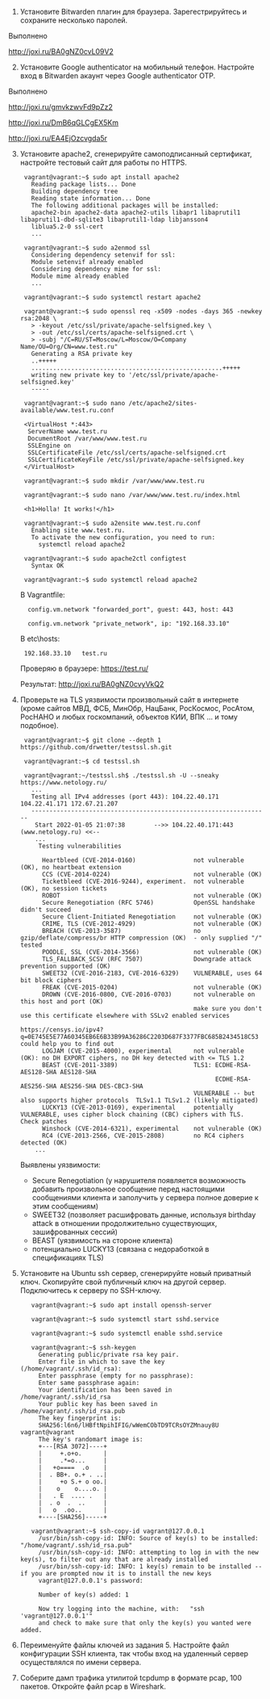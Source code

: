1. Установите Bitwarden плагин для браузера. Зарегестрируйтесь и сохраните несколько паролей.

  Выполнено
  
  http://joxi.ru/BA0gNZ0cvL09V2

2. Установите Google authenticator на мобильный телефон. Настройте вход в Bitwarden акаунт через Google authenticator OTP.

  Выполнено
  
  http://joxi.ru/gmvkzwvFd9pZz2
  
  http://joxi.ru/DmB6qGLCgEX5Km
  
  http://joxi.ru/EA4EjOzcvgda5r

3. Установите apache2, сгенерируйте самоподписанный сертификат, настройте тестовый сайт для работы по HTTPS.

        vagrant@vagrant:~$ sudo apt install apache2
          Reading package lists... Done
          Building dependency tree
          Reading state information... Done
          The following additional packages will be installed:
          apache2-bin apache2-data apache2-utils libapr1 libaprutil1 libaprutil1-dbd-sqlite3 libaprutil1-ldap libjansson4
          liblua5.2-0 ssl-cert
          ...

        vagrant@vagrant:~$ sudo a2enmod ssl
          Considering dependency setenvif for ssl:
          Module setenvif already enabled
          Considering dependency mime for ssl:
          Module mime already enabled
          ...
          
        vagrant@vagrant:~$ sudo systemctl restart apache2
        
        vagrant@vagrant:~$ sudo openssl req -x509 -nodes -days 365 -newkey rsa:2048 \
          > -keyout /etc/ssl/private/apache-selfsigned.key \
          > -out /etc/ssl/certs/apache-selfsigned.crt \
          > -subj "/C=RU/ST=Moscow/L=Moscow/O=Company Name/OU=Org/CN=www.test.ru"
          Generating a RSA private key
          ..+++++
          .....................................................+++++
          writing new private key to '/etc/ssl/private/apache-selfsigned.key'
          -----
          
        vagrant@vagrant:~$ sudo nano /etc/apache2/sites-available/www.test.ru.conf
        
        <VirtualHost *:443>
         ServerName www.test.ru
         DocumentRoot /var/www/www.test.ru
         SSLEngine on
         SSLCertificateFile /etc/ssl/certs/apache-selfsigned.crt
         SSLCertificateKeyFile /etc/ssl/private/apache-selfsigned.key
        </VirtualHost>
        
        vagrant@vagrant:~$ sudo mkdir /var/www/www.test.ru
        
        vagrant@vagrant:~$ sudo nano /var/www/www.test.ru/index.html
        
        <h1>Holla! It works!</h1>
        
        vagrant@vagrant:~$ sudo a2ensite www.test.ru.conf
          Enabling site www.test.ru.
          To activate the new configuration, you need to run:
            systemctl reload apache2
          
        vagrant@vagrant:~$ sudo apache2ctl configtest
          Syntax OK
          
        vagrant@vagrant:~$ sudo systemctl reload apache2
        
        
     В Vagrantfile:
        
         config.vm.network "forwarded_port", guest: 443, host: 443
         
         config.vm.network "private_network", ip: "192.168.33.10"
         
        
     В etc\hosts:
        
        192.168.33.10   test.ru

        
     Проверяю в браузере: https://test.ru/
        
     Результат:     http://joxi.ru/BA0gNZ0cvyVkQ2

4. Проверьте на TLS уязвимости произвольный сайт в интернете (кроме сайтов МВД, ФСБ, МинОбр, НацБанк, РосКосмос, РосАтом, РосНАНО и любых госкомпаний, объектов КИИ, ВПК ... и тому подобное).

        vagrant@vagrant:~$ git clone --depth 1 https://github.com/drwetter/testssl.sh.git
        
        vagrant@vagrant:~$ cd testssl.sh

        vagrant@vagrant:~/testssl.sh$ ./testssl.sh -U --sneaky https://www.netology.ru/
          ...
          Testing all IPv4 addresses (port 443): 104.22.40.171 104.22.41.171 172.67.21.207
          ------------------------------------------------------------------
           Start 2022-01-05 21:07:38        -->> 104.22.40.171:443 (www.netology.ru) <<--
           ...
            Testing vulnerabilities

             Heartbleed (CVE-2014-0160)                not vulnerable (OK), no heartbeat extension
             CCS (CVE-2014-0224)                       not vulnerable (OK)
             Ticketbleed (CVE-2016-9244), experiment.  not vulnerable (OK), no session tickets
             ROBOT                                     not vulnerable (OK)
             Secure Renegotiation (RFC 5746)           OpenSSL handshake didn't succeed
             Secure Client-Initiated Renegotiation     not vulnerable (OK)
             CRIME, TLS (CVE-2012-4929)                not vulnerable (OK)
             BREACH (CVE-2013-3587)                    no gzip/deflate/compress/br HTTP compression (OK)  - only supplied "/" tested
             POODLE, SSL (CVE-2014-3566)               not vulnerable (OK)
             TLS_FALLBACK_SCSV (RFC 7507)              Downgrade attack prevention supported (OK)
             SWEET32 (CVE-2016-2183, CVE-2016-6329)    VULNERABLE, uses 64 bit block ciphers
             FREAK (CVE-2015-0204)                     not vulnerable (OK)
             DROWN (CVE-2016-0800, CVE-2016-0703)      not vulnerable on this host and port (OK)
                                                       make sure you don't use this certificate elsewhere with SSLv2 enabled services
                                                       https://censys.io/ipv4?q=0E745E5E77A60345EB6E6B33B99A36286C2203D687F3377FBC685B2434518C53 could help you to find out
             LOGJAM (CVE-2015-4000), experimental      not vulnerable (OK): no DH EXPORT ciphers, no DH key detected with <= TLS 1.2
             BEAST (CVE-2011-3389)                     TLS1: ECDHE-RSA-AES128-SHA AES128-SHA
                                                             ECDHE-RSA-AES256-SHA AES256-SHA DES-CBC3-SHA
                                                       VULNERABLE -- but also supports higher protocols  TLSv1.1 TLSv1.2 (likely mitigated)
             LUCKY13 (CVE-2013-0169), experimental     potentially VULNERABLE, uses cipher block chaining (CBC) ciphers with TLS. Check patches
             Winshock (CVE-2014-6321), experimental    not vulnerable (OK)
             RC4 (CVE-2013-2566, CVE-2015-2808)        no RC4 ciphers detected (OK)
           ...
           
     Выявлены уязвимости: 
      - Secure Renegotiation (у нарушителя появляется возможность добавить произвольное сообщение перед настоящими сообщениями клиента и заполучить у сервера полное доверие к  этим сообщениям)
      - SWEET32 (позволяет расшифровать данные, используя birthday attack в отношении продолжительно существующих, зашифрованных  сессий)
      - BEAST (уязвимость на стороне клиента)
      - потенциально LUCKY13 (связана с недоработкой в спецификациях TLS)


5. Установите на Ubuntu ssh сервер, сгенерируйте новый приватный ключ. Скопируйте свой публичный ключ на другой сервер. Подключитесь к серверу по SSH-ключу.

          vagrant@vagrant:~$ sudo apt install openssh-server
          
          vagrant@vagrant:~$ sudo systemctl start sshd.service
          
          vagrant@vagrant:~$ sudo systemctl enable sshd.service
          
          vagrant@vagrant:~$ ssh-keygen
            Generating public/private rsa key pair.
            Enter file in which to save the key (/home/vagrant/.ssh/id_rsa):
            Enter passphrase (empty for no passphrase):
            Enter same passphrase again:
            Your identification has been saved in /home/vagrant/.ssh/id_rsa
            Your public key has been saved in /home/vagrant/.ssh/id_rsa.pub
            The key fingerprint is:
            SHA256:l6n6/lHBftNpihIFIG/wWemCObTD9TCRsOYZMnauy8U vagrant@vagrant
            The key's randomart image is:
            +---[RSA 3072]----+
            |     +.o+o.      |
            |     .*=o...     |
            |   +o====  .o    |
            |  . BB+. o.+ . ..|
            |     +o S.+ o oo.|
            |    o    o....o. |
            |   . E  .... .   |
            |  . o  .  ..     |
            |   o  .oo..      |
            +----[SHA256]-----+
          
          vagrant@vagrant:~$ ssh-copy-id vagrant@127.0.0.1
            /usr/bin/ssh-copy-id: INFO: Source of key(s) to be installed: "/home/vagrant/.ssh/id_rsa.pub"
            /usr/bin/ssh-copy-id: INFO: attempting to log in with the new key(s), to filter out any that are already installed
            /usr/bin/ssh-copy-id: INFO: 1 key(s) remain to be installed -- if you are prompted now it is to install the new keys
            vagrant@127.0.0.1's password:

            Number of key(s) added: 1

            Now try logging into the machine, with:   "ssh 'vagrant@127.0.0.1'"
            and check to make sure that only the key(s) you wanted were added.
            
          
          
 
6. Переименуйте файлы ключей из задания 5. Настройте файл конфигурации SSH клиента, так чтобы вход на удаленный сервер осуществлялся по имени сервера.

  

7. Соберите дамп трафика утилитой tcpdump в формате pcap, 100 пакетов. Откройте файл pcap в Wireshark.

  
